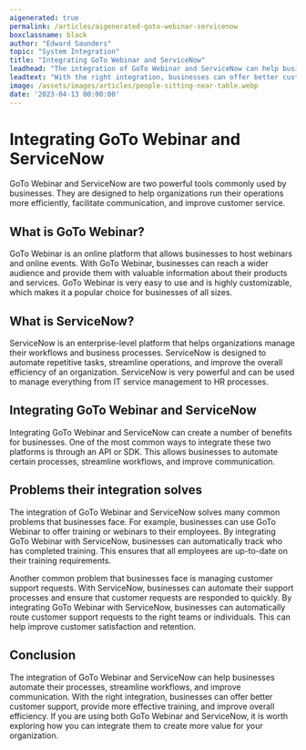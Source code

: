 ```yaml
---
aigenerated: true
permalink: /articles/aigenerated-goto-webinar-servicenow
boxclassname: black
author: "Edward Saunders"
topic: "System Integration"
title: "Integrating GoTo Webinar and ServiceNow"
leadhead: "The integration of GoTo Webinar and ServiceNow can help businesses automate their processes, streamline workflows, and improve communication"
leadtext: "With the right integration, businesses can offer better customer support, provide more effective training, and improve overall efficiency. If you are using both GoTo Webinar and ServiceNow, it is worth exploring how you can integrate them to create more value for your organization."
image: /assets/images/articles/people-sitting-near-table.webp
date: '2023-04-13 00:00:00'
---
```

<div class="arttext">    <h1>Integrating GoTo Webinar and ServiceNow</h1>
    <p>GoTo Webinar and ServiceNow are two powerful tools commonly used by businesses. They are designed to help organizations run their operations more efficiently, facilitate communication, and improve customer service.</p>
    <h2>What is GoTo Webinar?</h2>
    <p>GoTo Webinar is an online platform that allows businesses to host webinars and online events. With GoTo Webinar, businesses can reach a wider audience and provide them with valuable information about their products and services. GoTo Webinar is very easy to use and is highly customizable, which makes it a popular choice for businesses of all sizes.</p>
    <h2>What is ServiceNow?</h2>
    <p>ServiceNow is an enterprise-level platform that helps organizations manage their workflows and business processes. ServiceNow is designed to automate repetitive tasks, streamline operations, and improve the overall efficiency of an organization. ServiceNow is very powerful and can be used to manage everything from IT service management to HR processes.</p>
    <h2>Integrating GoTo Webinar and ServiceNow</h2>
    <p>Integrating GoTo Webinar and ServiceNow can create a number of benefits for businesses. One of the most common ways to integrate these two platforms is through an API or SDK. This allows businesses to automate certain processes, streamline workflows, and improve communication.</p>
    <h2>Problems their integration solves</h2>
    <p>The integration of GoTo Webinar and ServiceNow solves many common problems that businesses face. For example, businesses can use GoTo Webinar to offer training or webinars to their employees. By integrating GoTo Webinar with ServiceNow, businesses can automatically track who has completed training. This ensures that all employees are up-to-date on their training requirements.</p>
    <p>Another common problem that businesses face is managing customer support requests. With ServiceNow, businesses can automate their support processes and ensure that customer requests are responded to quickly. By integrating GoTo Webinar with ServiceNow, businesses can automatically route customer support requests to the right teams or individuals. This can help improve customer satisfaction and retention.</p>
    <h2>Conclusion</h2>
    <p>The integration of GoTo Webinar and ServiceNow can help businesses automate their processes, streamline workflows, and improve communication. With the right integration, businesses can offer better customer support, provide more effective training, and improve overall efficiency. If you are using both GoTo Webinar and ServiceNow, it is worth exploring how you can integrate them to create more value for your organization.</p>
</div>